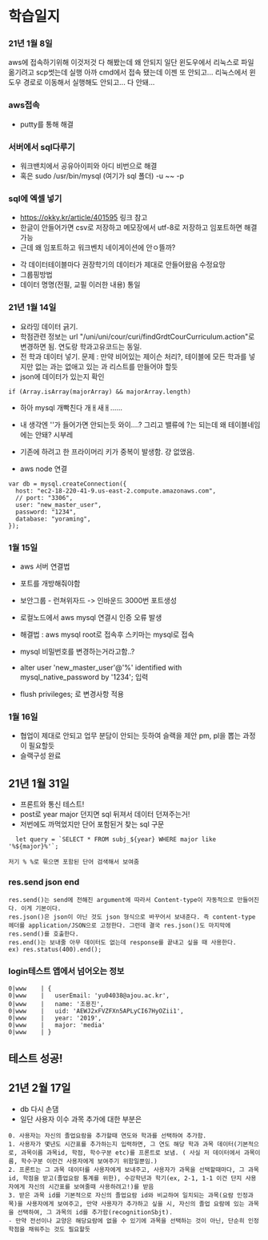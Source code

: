 # 학습일지

### 21년 1월 8일

aws에 접속하기위해 이것저것 다 해봤는데 왜 안되지
일단 윈도우에서 리눅스로 파일 옮기려고 scp썻는데 실행
아까 cmd에서 접속 됐는데 이젠 또 안되고...
리눅스에서 윈도우 경로로 이동해서 실행해도 안되고...
다 안돼...

### aws접속

- putty를 통해 해결

### 서버에서 sql다루기

- 워크밴치에서 공유아이피와 아디 비번으로 해결
- 혹은 sudo /usr/bin/mysql (여기가 sql 폴더) -u ~~ -p

### sql에 엑셀 넣기

- https://okky.kr/article/401595 링크 참고
- 한글이 안들어가면 csv로 저장하고 메모장에서 utf-8로 저장하고 임포트하면 해결가능
- 근데 왜 임포트하고 워크벤치 네이게이션에 안ㅇ뜰까?

* 각 데이터테이블마다 권장학기의 데이터가 제대로 안들어왔음 수정요망
* 그룹핑방법
* 데이터 명명(전필, 교필 이러한 내용) 통일

### 21년 1월 14일

- 요라밍 데이터 긁기.
- 학점관련 정보는 url "/uni/uni/cour/curi/findGrdtCourCurriculum.action"로 변경하면 됨. 연도랑 학과고유코드는 동일.
- 전 학과 데이터 넣기. 문제 : 만약 비어있는 제이슨 처리?, 테이블에 모든 학과를 넣지만 없는 과는 없애고 있는 과 리스트를 만들어야 할듯
- json에 데이터가 있는지 확인

```
if (Array.isArray(majorArray) && majorArray.length)
```

- 하아 mysql 개빡친다 개ㅐ새ㅐ......
- 내 생각엔 ''가 들어가면 안되는듯 와이....? 그리고 밸류에 ?는 되는데 왜 테이블네임에는 안돼? 시부레
- 기존에 하려고 한 프라이머리 키가 중복이 발생함. 걍 없앴음.

- aws node 연결

```
var db = mysql.createConnection({
  host: "ec2-18-220-41-9.us-east-2.compute.amazonaws.com",
  // port: "3306",
  user: "new_master_user",
  password: "1234",
  database: "yoraming",
});
```

### 1월 15일

- aws 서버 연결법
- 포트를 개방해줘야함
- 보안그룹 - 런쳐위자드 -> 인바운드 3000번 포트생성

- 로컬노드에서 aws mysql 연결시 인증 오류 발생
- 해결법 : aws mysql root로 접속후 스키마는 mysql로 접속
- mysql 비밀번호를 변경하는거라고함..?
- alter user 'new_master_user'@'%' identified with mysql_native_password by '1234'; 입력
- flush privileges; 로 변경사항 적용

### 1월 16일

- 협업이 제대로 안되고 업무 분담이 안되는 듯하여 슬랙을 제안 pm, pl을 뽑는 과정이 필요할듯
- 슬랙구성 완료

## 21년 1월 31일

- 프론트와 통신 테스트!
- post로 year major 던지면 sql 뒤져서 데이터 던져주는거!
- 저번에도 까먹었지만 단어 포함된거 찾는 sql 구문

```
  let query = `SELECT * FROM subj_${year} WHERE major like '%${major}%'`;

저기 % %로 묶으면 포함된 단어 검색해서 보여줌
```

### res.send json end

```
res.send()는 send에 전해진 argument에 따라서 Content-type이 자동적으로 만들어진다. 이게 기본이다.
res.json()은 json이 아닌 것도 json 형식으로 바꾸어서 보내준다. 즉 content-type 헤더를 application/JSON으로 고정한다. 그런데 결국 res.json()도 마지막에 res.send()를 호출한다.
res.end()는 보내줄 아무 데이터도 없는데 response를 끝내고 싶을 때 사용한다.
ex) res.status(400).end();
```

### login테스트 앱에서 넘어오는 정보

```
0|www    | {
0|www    |   userEmail: 'yu04038@ajou.ac.kr',
0|www    |   name: '조용진',
0|www    |   uid: 'AEWJ2xFVZFXn5APLyCI67HyOZii1',
0|www    |   year: '2019',
0|www    |   major: 'media'
0|www    | }
```

## 테스트 성공!

## 21년 2월 17일

- db 다시 손댐
- 일단 사용자 이수 과목 추가에 대한 부분은

```
0. 사용자는 자신의 졸업요람을 추가할때 연도와 학과를 선택하여 추가함.
1. 사용자가 몇년도 시간표를 추가하는지 입력하면, 그 연도 해당 학과 과목 데이터(기본적으로, 과목이름 과목id, 학점, 학수구분 etc)를 프론트로 보냄. ( 사실 저 데이터에서 과목이름, 학수구분 이런건 사용자에게 보여주기 위함일뿐임.)
2. 프론트는 그 과목 데이터를 사용자에게 보내주고, 사용자가 과목을 선택할때마다, 그 과목id, 학점을 받고(졸업요람 통계를 위한), 수강학년과 학기(ex, 2-1, 1-1 이건 단지 사용자에게 자신의 시간표를 보여줄때 사용하려고!)를 받음
3. 받은 과목 id를 기본적으로 자신의 졸업요람 id와 비교하여 일치되는 과목(요람 인정과목)을 사용자에게 보여주고, 만약 사용자가 추가하고 싶을 시, 자신의 졸업 요람에 있는 과목을 선택하여, 그 과목의 id를 추가함(recognitionSbjt).
- 만약 전선이나 교양은 해당요람에 없을 수 있기에 과목을 선택하는 것이 아닌, 단순히 인정 학점을 채워주는 것도 필요할듯
```
